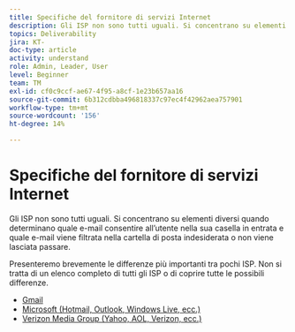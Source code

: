 ```yaml
---
title: Specifiche del fornitore di servizi Internet
description: Gli ISP non sono tutti uguali. Si concentrano su elementi diversi quando determinano quale e-mail consentire all’utente nella sua casella in entrata e quale e-mail viene filtrata nella cartella di posta indesiderata o non viene lasciata passare. Presenteremo brevemente le differenze più importanti tra pochi ISP. Non si tratta di un elenco completo di tutti gli ISP o di coprire tutte le possibili differenze.
topics: Deliverability
jira: KT-
doc-type: article
activity: understand
role: Admin, Leader, User
level: Beginner
team: TM
exl-id: cf0c9ccf-ae67-4f95-a8cf-1e23b657aa16
source-git-commit: 6b312cdbba496818337c97ec4f42962aea757901
workflow-type: tm+mt
source-wordcount: '156'
ht-degree: 14%

---
```


# Specifiche del fornitore di servizi Internet

Gli ISP non sono tutti uguali. Si concentrano su elementi diversi quando determinano quale e-mail consentire all’utente nella sua casella in entrata e quale e-mail viene filtrata nella cartella di posta indesiderata o non viene lasciata passare.

Presenteremo brevemente le differenze più importanti tra pochi ISP. Non si tratta di un elenco completo di tutti gli ISP o di coprire tutte le possibili differenze.

* [Gmail](./gmail.md)
* [Microsoft (Hotmail, Outlook, Windows Live, ecc.)](./microsoft.md)
* [Verizon Media Group (Yahoo, AOL, Verizon, ecc.)](./verizon-media-group.md)
